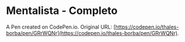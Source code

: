 # Mentalista - Completo

A Pen created on CodePen.io. Original URL: [https://codepen.io/thales-borba/pen/GRrWQNr](https://codepen.io/thales-borba/pen/GRrWQNr).


